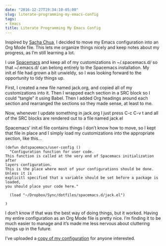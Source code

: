 ```yaml
---
date: "2016-12-27T19:34:10-05:00"
slug: literate-programming-my-emacs-config
tags:
- Emacs
title: Literate Programming My Emacs Config
---
```



Inspired by [Sacha Chua](http://sachachua.com/), I decided to move my
Emacs configuration into an Org Mode file. This lets me organize things
nicely and keep notes about my progress, as I’m still learning a lot.

I use [Spacemacs](http://spacemacs.org/) and keep all of my
customizations in \~/.spacemacs.d/ so that \~/.emacs.d/ can belong
entirely to the Spacemacs installation. My init.el file had grown a bit
unwieldy, so I was looking forward to the opportunity to tidy things up.

First, I created a new file named jack.org, and copied all of my
customizations into it. Then I wrapped each section in a SRC block so I
could “tangle” it using Babel. Then I added Org headings around each
section and rearranged the sections so they made sense, at least to me.

Now, whenever I update something in jack.org I just press C-c C-v t and
all of the SRC blocks are rendered out to a file named jack.el

Spacemacs’ init.el file contains things I don’t know how to move, so I
kept that file in place and I simply load my customizations into the
appropriate section, like this…

``` {.commonlisp}
(defun dotspacemacs/user-config ()
  "Configuration function for user code.
This function is called at the very end of Spacemacs initialization after
layers configuration.
This is the place where most of your configurations should be done. Unless it is
explicitl specified that a variable should be set before a package is loaded,
you should place your code here."

  (load "~/Dropbox/Sync/dotfiles/spacemacs.d/jack.el")

)
```

I don’t know if that was the best way of doing things, but it worked.
Having my entire configuration as an Org Mode file is pretty nice. I’m
finding it to be much easier to manage and it’s made me less nervous
about cluttering things up in the future.

I’ve uploaded a [copy of my
configuration](http://static.baty.net/code/baty-emacs.html#org3dc9714)
for anyone interested.
